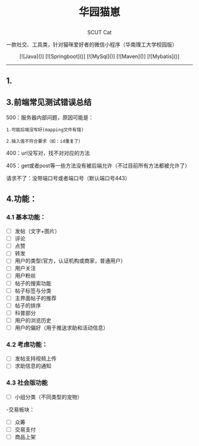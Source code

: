 # <p align='center'>华园猫崽 </p>
<p align='center'>SCUT Cat</p>


一款社交、工具类，针对猫咪爱好者的微信小程序（华南理工大学校园版）

<div align='center'>
[![Java]()]
[![Springboot]()]
[![MySql]()]
[![Maven]()]
[![Mybatis]()]
</div>

---

## 1.

## 3.前端常见测试错误总结

500：服务器内部问题，原因可能是：

    1.可能后端没写好(mapping文件有错)

    2.插入值不符合要求（如：id重复了）

400：url没写对，找不对对应的方法

405：get或者post等一些方法没有被后端允许（不过目前所有方法都被允许了）

请求不了：没带端口号或者端口号（默认端口号443）

## 4.功能：

### 4.1 基本功能：
-[ ] 发帖（文字+图片）
-[ ] 评论
-[ ] 点赞
-[ ] 转发
-[ ] 用户的类型(官方，认证机构或商家，普通用户）
-[ ] 用户关注
-[ ] 用户粉丝
-[ ] 帖子的搜索功能
-[ ] 帖子标签与分类
-[ ] 主界面帖子的推荐
-[ ] 帖子的排序
-[ ] 科普部分
-[ ] 用户的浏览历史
-[ ] 用户的偏好（用于推送求助和活动信息）

### 4.2 考虑功能：
-[ ] 发帖支持视频上传
-[ ] 求助信息的通知

### 4.3 社会版功能
-[ ] 小组分类（不同类型的宠物） 
 
-交易板块：
-[ ] 众筹
-[ ] 交易支付
-[ ] 商品上架
